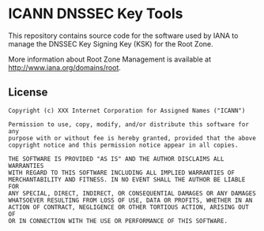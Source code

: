 # ICANN DNSSEC Key Tools

This repository contains source code for the software used by IANA to manage
the DNSSEC Key Signing Key (KSK) for the Root Zone.

More information about Root Zone Management is available at
http://www.iana.org/domains/root.

## License

    Copyright (c) XXX Internet Corporation for Assigned Names ("ICANN")
    
    Permission to use, copy, modify, and/or distribute this software for any
    purpose with or without fee is hereby granted, provided that the above
    copyright notice and this permission notice appear in all copies.
    
    THE SOFTWARE IS PROVIDED "AS IS" AND THE AUTHOR DISCLAIMS ALL WARRANTIES
    WITH REGARD TO THIS SOFTWARE INCLUDING ALL IMPLIED WARRANTIES OF
    MERCHANTABILITY AND FITNESS. IN NO EVENT SHALL THE AUTHOR BE LIABLE FOR
    ANY SPECIAL, DIRECT, INDIRECT, OR CONSEQUENTIAL DAMAGES OR ANY DAMAGES
    WHATSOEVER RESULTING FROM LOSS OF USE, DATA OR PROFITS, WHETHER IN AN
    ACTION OF CONTRACT, NEGLIGENCE OR OTHER TORTIOUS ACTION, ARISING OUT OF
    OR IN CONNECTION WITH THE USE OR PERFORMANCE OF THIS SOFTWARE.
